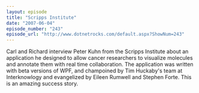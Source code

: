 ```yaml
---
layout: episode
title: "Scripps Institute"
date: "2007-06-04"
episode_number: "243"
episode_url: "http://www.dotnetrocks.com/default.aspx?ShowNum=243"
---
```


Carl and Richard interview Peter Kuhn from the Scripps Institute about an application he designed to allow cancer researchers to visualize molecules and annotate them with real time collaboration. The application was written with beta versions of WPF, and champoined by Tim Huckaby's team at Interknowlogy and evangelized by Eileen Rumwell and Stephen Forte. This is an amazing success story.

